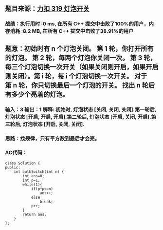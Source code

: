 ## 题目来源：[力扣 319 灯泡开关](https://leetcode-cn.com/problems/bulb-switcher/)

### 战绩：执行用时 :0 ms, 在所有 C++ 提交中击败了100%的用户，内存消耗 :8.2 MB, 在所有 C++ 提交中击败了38.91%的用户

## 题意：初始时有 n 个灯泡关闭。 第 1 轮，你打开所有的灯泡。 第 2 轮，每两个灯泡你关闭一次。 第 3 轮，每三个灯泡切换一次开关（如果关闭则开启，如果开启则关闭）。第 i 轮，每 i 个灯泡切换一次开关。 对于第 n 轮，你只切换最后一个灯泡的开关。 找出 n 轮后有多少个亮着的灯泡。


### 输入：3 输出：1  解释: 初始时, 灯泡状态 [关闭, 关闭, 关闭].第一轮后, 灯泡状态 [开启, 开启, 开启].第二轮后, 灯泡状态 [开启, 关闭, 开启].第三轮后, 灯泡状态 [开启, 关闭, 关闭]. 


### 思路：找规律，只有平方数到最后才会亮。

### AC代码：
```
class Solution {
public:
    int bulbSwitch(int n) {
        int ans=0;
        int p=1;
        while(1){
            if(p*p<=n)
                ans++;
            else
                break;
            p++;
        }
        return ans;
    }
};
```
